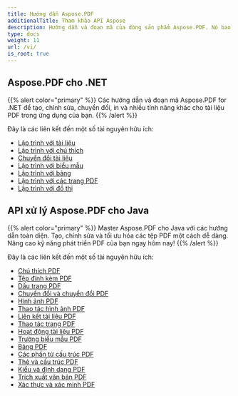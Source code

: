 ```yaml
---
title: Hướng dẫn Aspose.PDF
additionalTitle: Tham khảo API Aspose
description: Hướng dẫn và đoạn mã của dòng sản phẩm Aspose.PDF. Nó bao gồm các hướng dẫn cơ bản và nâng cao về cách sử dụng Aspose.PDF.
type: docs
weight: 11
url: /vi/
is_root: true
---
```


## Aspose.PDF cho .NET
{{% alert color="primary" %}}
Các hướng dẫn và đoạn mã Aspose.PDF for .NET để tạo, chỉnh sửa, chuyển đổi, in và nhiều tính năng khác cho tài liệu PDF trong ứng dụng của bạn. 
{{% /alert %}}

Đây là các liên kết đến một số tài nguyên hữu ích:
- [Lập trình với tài liệu](./net/programming-with-document/)
- [Lập trình với chú thích](./net/annotations/)  
- [Chuyển đổi tài liệu](./net/document-conversion/)
- [Lập trình với biểu mẫu](./net/programming-with-forms/)
- [Lập trình với bảng](./net/programming-with-tables/) 
- [Lập trình với các trang PDF](./net/programming-with-pdf-pages/)
- [Lập trình với đồ thị](./net/programming-with-graphs/)
 
## API xử lý Aspose.PDF cho Java
{{% alert color="primary" %}}
Master Aspose.PDF cho Java với các hướng dẫn toàn diện. Tạo, chỉnh sửa và tối ưu hóa các tệp PDF một cách dễ dàng. Nâng cao kỹ năng phát triển PDF của bạn ngay hôm nay!
{{% /alert %}}

Đây là các liên kết đến một số tài nguyên hữu ích:
- [Chú thích PDF](./java/pdf-annotations/)
- [Tệp đính kèm PDF](./java/pdf-attachments/)
- [Dấu trang PDF](./java/pdf-bookmarks/)
- [Chuyển đổi và chuyển đổi PDF](./java/pdf-conversion-transformation/)
- [Hình ảnh PDF](./java/pdf-images/)
- [Thao tác hình ảnh PDF](./java/pdf-image-manipulation/)
- [Liên kết tài liệu PDF](./java/pdf-document-links/)
- [Thao tác trang PDF](./java/pdf-page-manipulation/)
- [Hoạt động tài liệu PDF](./java/pdf-document-operations/)
- [Trường biểu mẫu PDF](./java/pdf-form-fields/)
- [Bảng PDF](./java/pdf-tables/)
- [Các phần tử cấu trúc PDF](./java/pdf-structure-elements/)
- [Thẻ và cấu trúc PDF](./java/pdf-tags-and-structure/)
- [Kiểu và định dạng PDF](./java/pdf-styles-and-formatting/)
- [Trích xuất văn bản PDF](./java/pdf-text-extraction/)
- [Xác thực và xác minh PDF](./java/pdf-validation-and-verification/)

